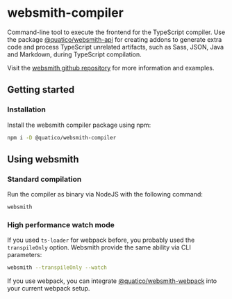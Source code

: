 # websmith-compiler

Command-line tool to execute the frontend for the TypeScript compiler. Use the package [@quatico/websmith-api](https://github.com/quatico-solutions/websmith/tree/develop/packages/api/README.md) for creating addons to generate extra code and process TypeScript unrelated artifacts, such as Sass, JSON, Java and Markdown, during TypeScript compilation.

Visit the [websmith github repository](https://github.com/quatico-solutions/websmith) for more information and examples.

## Getting started

### Installation

Install the websmith compiler package using npm:

```sh
npm i -D @quatico/websmith-compiler
```

## Using websmith

### Standard compilation

Run the compiler as binary via NodeJS with the following command:

```sh
websmith 
```

### High performance watch mode

If you used `ts-loader` for webpack before, you probably used the `transpileOnly` option. Websmith provide the same ability via CLI parameters:

```sh
websmith --transpileOnly --watch
```

If you use webpack, you can integrate [@quatico/websmith-webpack](https://github.com/quatico-solutions/websmith/tree/develop/packages/webpack/README.md) into your current webpack setup.
